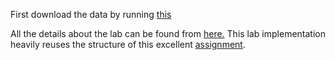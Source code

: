 
First download the data by running [this](csl712/datasets/get_datasets.sh)

All the details about the lab can be found from [here.](lab.pdf) This lab implementation heavily reuses the structure of this excellent [assignment](http://cs231n.github.io/assignments2017/assignment2/).
